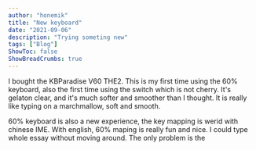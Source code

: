 ```yaml
---
author: "honemik"
title: "New keyboard"
date: "2021-09-06"
description: "Trying someting new"
tags: ["Blog"]
ShowToc: false
ShowBreadCrumbs: true
---
```


I bought the KBParadise V60 THE2. This is my first time using the 60% keyboard,
also the first time using the switch which is not cherry. It's gelaton clear, 
and it's much softer and smoother than I thought. It is really like typing on 
a marchmallow, soft and smooth. 

60% keyboard is also a new experience, the key mapping is werid with chinese 
IME. With english, 60% maping is really fun and nice. I could type whole 
essay without moving around. The only problem is the 

